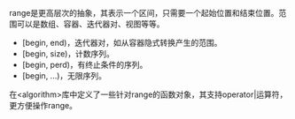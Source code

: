 range是更高层次的抽象，其表示一个区间，只需要一个起始位置和结束位置。范围可以是数组、容器、迭代器对、视图等等。

* [begin, end)，迭代器对，如从容器隐式转换产生的范围。
* [begin, size)，计数序列。
* [begin, perd)，有终止条件的序列。
* [begin, ...)，无限序列。

在<algorithm\>库中定义了一些针对range的函数对象，其支持operator|运算符，更方便操作range。



